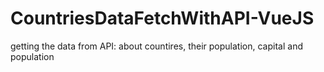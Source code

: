 # CountriesDataFetchWithAPI-VueJS
getting the data from API: about countires, their population, capital and population
